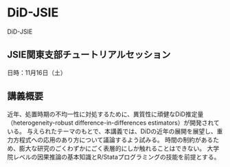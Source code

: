# DiD-JSIE
DiD-JSIE

## JSIE関東支部チュートリアルセッション

日時：11月16日（土）

## 講義概要

<!--
応用の分野では、計量理論的な根拠なく、DiD（difference-in-differences）の様々な技法が用いられてきた。
その際たるものが、TWFEモデル（two-way fixed effects model）である。
ここ5年ほどの間に、TWFEモデルをはじめとするDiDの慣例的な使用に対する批判と新しいDiD推定法の開発が急速に進んでいる。
現在では、処置時期に不均一性がある場合、TWFEモデルによる推定値が信頼できないことに幅広い合意が得られている。
処置時期の不均一性に対処するために、多くの新しい有望なDiD（difference-in-differences）推定量が開発されている。
-->
近年、処置時期の不均一性に対処するために、異質性に頑健なDiD推定量（heterogeneity-robust difference-in-differences estimators）が開発されている。
与えられたテーマのもとで、本講義では、DiDの近年の展開を展望し、重力方程式への応用のあり方について議論するよう試みる。
時間の制約があるため、膨大な研究のごくわずかにごく表層的にしか触れることはできない。
大学院レベルの因果推論の基本知識とR/Stataプログラミングの技能を前提とする。
